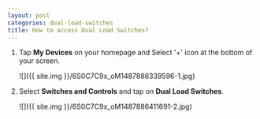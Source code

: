 ```yaml
---
layout: post
categories: dual-load-switches
title: How to access Dual Load Switches?
---
```


1. Tap **My Devices** on your homepage and Select '+' icon at the bottom of your screen.

    ![]({{ site.img }}/6S0C7C9x_oM1487886339596-1.jpg)

2. Select **Switches and Controls** and tap on **Dual Load Switches**.

    ![]({{ site.img }}/6S0C7C9x_oM1487886411691-2.jpg)